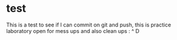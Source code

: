 # test
This is a test to see if I can commit on git and push, this is practice laboratory open for mess ups and also clean ups : ^ D

